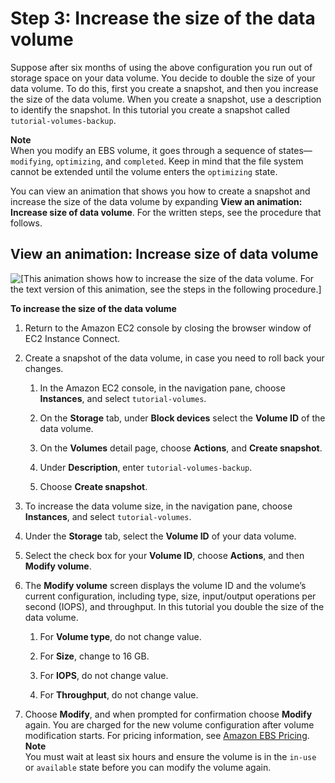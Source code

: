 # Step 3: Increase the size of the data volume<a name="step3-increase-size-of-data-volume"></a>

Suppose after six months of using the above configuration you run out of storage space on your data volume\. You decide to double the size of your data volume\. To do this, first you create a snapshot, and then you increase the size of the data volume\. When you create a snapshot, use a description to identify the snapshot\. In this tutorial you create a snapshot called `tutorial-volumes-backup`\.

**Note**  
When you modify an EBS volume, it goes through a sequence of states—`modifying`, `optimizing`, and `completed`\. Keep in mind that the file system cannot be extended until the volume enters the `optimizing` state\.

You can view an animation that shows you how to create a snapshot and increase the size of the data volume by expanding **View an animation: Increase size of data volume**\. For the written steps, see the procedure that follows\.

## View an animation: Increase size of data volume<a name="step3-increase-size-of-data-volume-animation"></a>

![\[This animation shows how to increase the size of the data volume. For the text version of this animation, see the steps in the following procedure.\]](http://docs.aws.amazon.com/AWSEC2/latest/UserGuide/images/increase-volume-size-and-snapshot.gif)

**To increase the size of the data volume**

1. Return to the Amazon EC2 console by closing the browser window of EC2 Instance Connect\.

1. Create a snapshot of the data volume, in case you need to roll back your changes\.

   1. In the Amazon EC2 console, in the navigation pane, choose **Instances**, and select `tutorial-volumes`\.

   1. On the **Storage** tab, under **Block devices** select the **Volume ID** of the data volume\.

   1. On the **Volumes** detail page, choose **Actions**, and **Create snapshot**\.

   1. Under **Description**, enter `tutorial-volumes-backup`\.

   1. Choose **Create snapshot**\.

1. To increase the data volume size, in the navigation pane, choose **Instances**, and select `tutorial-volumes`\.

1. Under the **Storage** tab, select the **Volume ID** of your data volume\.

1. Select the check box for your **Volume ID**, choose **Actions**, and then **Modify volume**\.

1. The **Modify volume** screen displays the volume ID and the volume’s current configuration, including type, size, input/output operations per second \(IOPS\), and throughput\. In this tutorial you double the size of the data volume\.

   1. For **Volume type**, do not change value\.

   1. For **Size**, change to 16 GB\.

   1. For **IOPS**, do not change value\.

   1. For **Throughput**, do not change value\.

1. Choose **Modify**, and when prompted for confirmation choose **Modify** again\. You are charged for the new volume configuration after volume modification starts\. For pricing information, see [Amazon EBS Pricing](http://aws.amazon.com/ebs/pricing/?nc1=h_ls)\.
**Note**  
You must wait at least six hours and ensure the volume is in the `in-use` or `available` state before you can modify the volume again\.